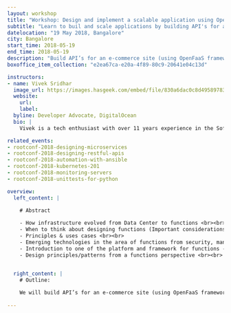 ```yaml
---
layout: workshop
title: "Workshop: Design and implement a scalable application using OpenFaaS"
subtitle: "Learn to buil and scale applications by building API's for an e-commerce site"
datelocation: "19 May 2018, Bangalore"
city: Bangalore
start_time: 2018-05-19
end_time: 2018-05-19
description: "Build API’s for an e-commerce site (using OpenFaaS framework) and learn how to connect them via UI and scale this application using Docker & K8’s and touch up monitoring which is an in-built component of OpenFaaS."
boxoffice_item_collection: "e2ea67ca-e20a-4f89-80c9-20641e04c13d"

instructors:
- name: Vivek Sridhar
  image_url: https://images.hasgeek.com/embed/file/830a6dac0c8d49589783c95d1d27c837
  website:
    url: 
    label: 
  byline: Developer Advocate, DigitalOcean
  bio: |
    Vivek is a tech enthusiast with over 11 years experience in the Software Industry. He is currently working as a Developer Advocate with DigitalOcean and has been a Technology Advisor to several tech startups. Previously he was Head of DevOps & QA at Blackbuck and was a DevOps Solution Architect at HCL (Australia) in client engagement and pre-sales roles. Vivek started his career with IBM Rational (INDIA Software Labs) and is passionate about working with software developer communities. 

related_events:
- rootconf-2018-designing-microservices
- rootconf-2018-designing-restful-apis
- rootconf-2018-automation-with-ansible
- rootconf-2018-kubernetes-201
- rootconf-2018-monitoring-servers
- rootconf-2018-unittests-for-python

overview:
  left_content: |

    # Abstract
    
    - How infrastructure evolved from Data Center to functions <br><br>
    - When to think about designing functions (Important considerations - break event points, startup latency, complexity managing processes and many more) <br><br>
    - Principles & uses cases <br><br>
    - Emerging technologies in the area of functions from security, management, governance, data access, event management & platforms perspective <br><br>
    - Introduction to one of the platform and framework for functions - OpenFaaS <br><br>
    - Design principles/patterns from a functions perspective <br><br>
    

  right_content: |
    # Outline:

    We will build API’s for an e-commerce site (using OpenFaaS framework) and learn how to connect them via UI and scale this application using Docker & K8’s and touch up monitoring which is an in-built component of OpenFaaS. 
    
---
```

